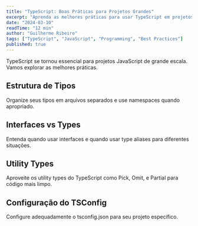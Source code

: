 ```yaml
---
title: "TypeScript: Boas Práticas para Projetos Grandes"
excerpt: "Aprenda as melhores práticas para usar TypeScript em projetos de grande escala, incluindo tipos, interfaces e organização de código."
date: "2024-03-10"
readTime: "12 min"
author: "Guilherme Ribeiro"
tags: ["TypeScript", "JavaScript", "Programming", "Best Practices"]
published: true
---
```


TypeScript se tornou essencial para projetos JavaScript de grande escala. Vamos explorar as melhores práticas.

## Estrutura de Tipos

Organize seus tipos em arquivos separados e use namespaces quando apropriado.

## Interfaces vs Types

Entenda quando usar interfaces e quando usar type aliases para diferentes situações.

## Utility Types

Aproveite os utility types do TypeScript como Pick, Omit, e Partial para código mais limpo.

## Configuração do TSConfig

Configure adequadamente o tsconfig.json para seu projeto específico.
